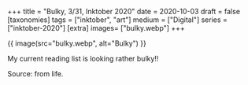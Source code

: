 +++
title = "Bulky, 3/31, Inktober 2020"
date = 2020-10-03
draft =  false
[taxonomies]
tags = ["inktober", "art"]
medium = ["Digital"]
series = ["inktober-2020"]
[extra]
images= ["bulky.webp"]
+++

{{ image(src="bulky.webp", alt="Bulky") }}

My current reading list is looking rather bulky!!

Source: from life.
